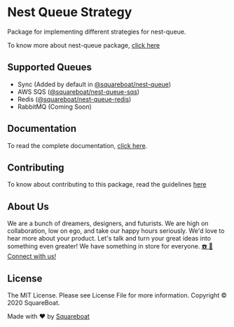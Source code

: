 # Nest Queue Strategy

Package for implementing different strategies for nest-queue.

To know more about nest-queue package, [click here](https://squareboat.com/open-source/nest-queue/)

## Supported Queues

- Sync (Added by default in [@squareboat/nest-queue](https://squareboat.com/open-source/nest-queue/))
- AWS SQS ([@squareboat/nest-queue-sqs](https://squareboat.com/open-source/nest-queue/))
- Redis ([@squareboat/nest-queue-redis](https://squareboat.com/open-source/nest-queue/))
- RabbitMQ (Coming Soon)

## Documentation

To read the complete documentation, [click here](https://squareboat.com/open-source/nest-queue/strategies).

## Contributing

To know about contributing to this package, read the guidelines [here](./CONTRIBUTING.md)

## About Us

We are a bunch of dreamers, designers, and futurists. We are high on collaboration, low on ego, and take our happy hours seriously. We'd love to hear more about your product. Let's talk and turn your great ideas into something even greater! We have something in store for everyone. [☎️ 📧 Connect with us!](https://squareboat.com/contact)

## License

The MIT License. Please see License File for more information. Copyright © 2020 SquareBoat.

Made with ❤️ by [Squareboat](https://squareboat.com)

